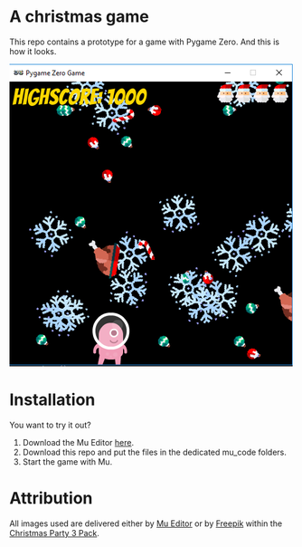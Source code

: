 # A christmas game

This repo contains a prototype for a game with Pygame Zero. And this is how it looks.

![Preview](preview.PNG)

# Installation
You want to try it out?

1. Download the Mu Editor [here](https://codewith.mu/).
2. Download this repo and put the files in the dedicated mu_code folders.
3. Start the game with Mu.

# Attribution

All images used are delivered either by [Mu Editor](https://codewith.mu/) or by [Freepik](https://www.flaticon.com/authors/freepik) within the [Christmas Party 3 Pack](https://www.flaticon.com/packs/christmas-party-3).
